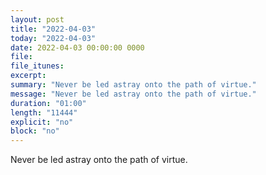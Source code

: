 ```yaml
---
layout: post
title: "2022-04-03"
today: "2022-04-03"
date: 2022-04-03 00:00:00 0000
file:
file_itunes:
excerpt:
summary: "Never be led astray onto the path of virtue."
message: "Never be led astray onto the path of virtue."
duration: "01:00"
length: "11444"
explicit: "no"
block: "no"
---
```

Never be led astray onto the path of virtue.

